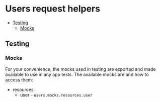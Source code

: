 # Users request helpers

- [Testing](#testing)
  - [Mocks](#mocks)

## Testing

### Mocks

For your convenience, the mocks used in testing are exported and made available to use in any app tests. The available mocks are and how to access them:

- resources
  - user - `users.mocks.resources.user`